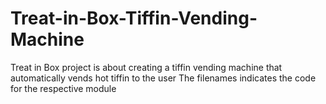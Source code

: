 # Treat-in-Box-Tiffin-Vending-Machine
Treat in Box project is about creating a tiffin vending machine that automatically vends hot tiffin to the user
The filenames indicates the code for the respective module
